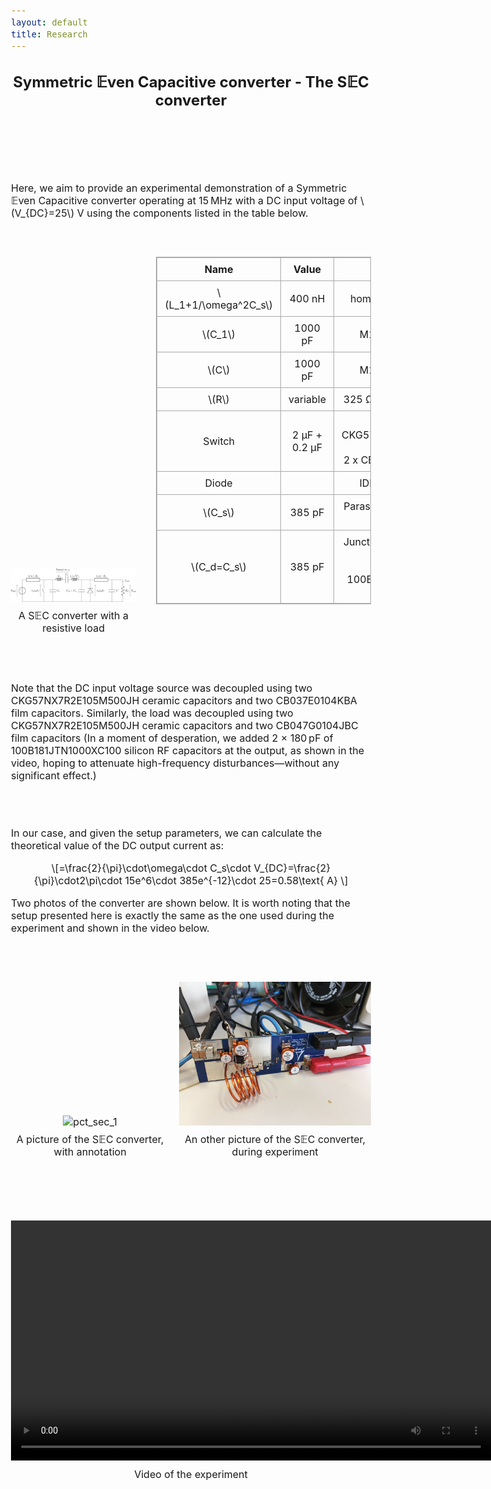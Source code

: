```yaml
---
layout: default
title: Research
---
```


<!-- Main title (Markdown or HTML possible) -->
<h2 style="text-align: center;">Symmetric 𝔼ven Capacitive converter - The S𝔼C converter</h2>

<script src="https://polyfill.io/v3/polyfill.min.js?features=es6"></script>
<script id="MathJax-script" async
        src="https://cdn.jsdelivr.net/npm/mathjax@3/es5/tex-mml-chtml.js">
</script>

<style>
  body {
    font-size: 1rem; /* or 18px, or 120% */
  }
</style>

<br><br><br><br>

<p>Here, we aim to provide an experimental demonstration of a Symmetric 𝔼ven Capacitive converter operating at 15 MHz with a DC input voltage of \(V_{DC}=25\) V using the components listed in the table below. </p>
<br><br>
<div style="display: flex; justify-content: center; align-items: flex-end; flex-wrap: nowrap; gap: 32px; margin: 20px 0;">
<figure style="margin: 0; padding: 0; text-align: center;">
    <img src="/assets/img/SEC/schema_sec_epure.svg" alt="circuit_SEC" style="width: 35vw; max-width: 100%; height: auto;">
    <figcaption style="margin-top: 8px;">A S𝔼C converter with a resistive load</figcaption>
  </figure>
  <table style="border-collapse: collapse; border: 1px solid #aaa; text-align: center; transform: translateY(-32px);">
    <thead>
      <tr>
        <th style="border: 1px solid #aaa; padding: 8px 12px;">Name</th>
        <th style="border: 1px solid #aaa; padding: 8px 12px;">Value</th>
        <th style="border: 1px solid #aaa; padding: 8px 12px;">Reference</th>
      </tr>
    </thead>
    <tbody>
      <tr>
        <td style="border: 1px solid #aaa; padding: 8px 12px;">\(L_1+1/\omega^2C_s\)</td>
        <td style="border: 1px solid #aaa; padding: 8px 12px;">400 nH</td>
        <td style="border: 1px solid #aaa; padding: 8px 12px;">homemade, AWG16 wire</td>
      </tr>
      <tr>
        <td style="border: 1px solid #aaa; padding: 8px 12px;">\(C_1\)</td>
        <td style="border: 1px solid #aaa; padding: 8px 12px;">1000 pF</td>
        <td style="border: 1px solid #aaa; padding: 8px 12px;">M100B471JT200XT</td>
      </tr>  
      <tr>
        <td style="border: 1px solid #aaa; padding: 8px 12px;">\(C\)</td>
        <td style="border: 1px solid #aaa; padding: 8px 12px;">1000 pF</td>
        <td style="border: 1px solid #aaa; padding: 8px 12px;">M100B471JT200XT</td>
      </tr>  
      <tr>
        <td style="border: 1px solid #aaa; padding: 8px 12px;">\(R\)</td>
        <td style="border: 1px solid #aaa; padding: 8px 12px;">variable</td>
        <td style="border: 1px solid #aaa; padding: 8px 12px;">325 Ω – 2 A sliding rheostat</td>
      </tr>  
      <tr>
        <td style="border: 1px solid #aaa; padding: 8px 12px;">Switch</td>
        <td style="border: 1px solid #aaa; padding: 8px 12px;">2 µF + 0.2 µF</td>
        <td style="border: 1px solid #aaa; padding: 8px 12px;">2 x CKG57NX7R2E105M500JH (ceramic)<br>2 x CB047G0104JBC (film)
        </td>
      </tr>
      <tr>
        <td style="border: 1px solid #aaa; padding: 8px 12px;">Diode</td>
        <td style="border: 1px solid #aaa; padding: 8px 12px;"></td>
        <td style="border: 1px solid #aaa; padding: 8px 12px;">IDD06SG60CXTMA2</td>
      </tr>
      <tr>
        <td style="border: 1px solid #aaa; padding: 8px 12px;">\(C_s\)</td>
        <td style="border: 1px solid #aaa; padding: 8px 12px;">385 pF</td>
        <td style="border: 1px solid #aaa; padding: 8px 12px;">Parasitic capacitance of the switch</td>
      </tr>
      <tr>
        <td style="border: 1px solid #aaa; padding: 8px 12px;">\(C_d=C_s\)</td>
        <td style="border: 1px solid #aaa; padding: 8px 12px;">385 pF</td>
        <td style="border: 1px solid #aaa; padding: 8px 12px;">
          Junction capacitance of the diode (25 pF)<br>+ 2 x 100B181JTN1000XC100 (360 pF)
        </td>
      </tr>
    </tbody>
  </table>
</div>
<br><br>
<p>Note that the DC input voltage source was decoupled using two CKG57NX7R2E105M500JH ceramic capacitors and two CB037E0104KBA film capacitors. Similarly, the load was decoupled using two CKG57NX7R2E105M500JH ceramic capacitors and two CB047G0104JBC film capacitors (In a moment of desperation, we added 2 × 180 pF of 100B181JTN1000XC100 silicon RF capacitors at the output, as shown in the video, hoping to attenuate high-frequency disturbances—without any significant effect.) </p> 
<br><br>
<p>In our case, and given the setup parameters, we can calculate the theoretical value of the DC output current as:</p>
<p style="text-align: center;">
  \[<i_{out}(\omega t)>=\frac{2}{\pi}\cdot\omega\cdot C_s\cdot V_{DC}=\frac{2}{\pi}\cdot2\pi\cdot 15e^6\cdot 385e^{-12}\cdot 25=0.58\text{ A}
\]
</p>
<p>Two photos of the converter are shown below. It is worth noting that the setup presented here is exactly the same as the one used during the experiment and shown in the video below.</p>
<br><br>
<div style="display: flex; justify-content: center; align-items: flex-end; flex-wrap: nowrap; gap: 16px; margin: 20px 0;">
  <figure style="margin: 0; padding: 0; text-align: center;">
    <img src="/assets/img/SEC/SEC_picture_1.svg" alt="pct_sec_1" style="width: 40vw;">
    <figcaption style="margin-top: 8px;">A picture of the S𝔼C converter, with annotation</figcaption>
  </figure>
  <figure style="margin: 0; padding: 0; text-align: center;">
    <img src="/assets/img/SEC/SEC_picture_2.svg" alt="pct_sec_2" style="width: 40vw;">
    <figcaption style="margin-top: 8px;">An other picture of the S𝔼C converter, during experiment</figcaption>
  </figure>
</div>
<br><br>

<!-- Intégration vidéo responsive -->
<div style="text-align: center; margin: 40px 0;">
    <video controls style="width: 80vw; height: auto;">
    <source src="/assets/video/SEC.mp4" type="video/mp4">
    Votre navigateur ne supporte pas la lecture de vidéo.
  </video>
  <p style="margin-top: 8px;">Video of the experiment</p>
</div>
<br><br>

<!-- ================================= -->
<!-- MATHJAX LOADING FOR MATH -->
<!-- (place in the layout if you want globally) -->
<!-- ================================= -->
<script type="text/javascript" id="MathJax-script" async
  src="https://cdn.jsdelivr.net/npm/mathjax@3/es5/tex-mml-chtml.js">
</script>
